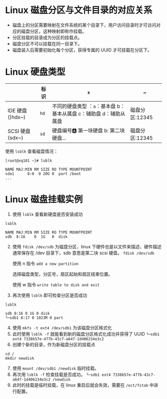 # Linux 磁盘分区与文件目录的对应关系
+ 磁盘上的分区需要映射在文件系统的某个目录下，用户访问目录时才可访问对应的磁盘分区，这种映射即称作挂载。
+ 分区挂载的目录成为分区的挂载点。
+ 磁盘分区不可以挂载在同一目录下。
+ 磁盘装入后需要初始化每个分区，获得专属的 UUID 才可挂载在分区下。

# Linux 硬盘类型

|                | 标识   | `x`                                    | ~          |
| -------------- | ---- | -------------------------------------- | ---------- |
| IDE 硬盘()hdx~)  | `hd` | 不同的硬盘类型 ：`a`：基本盘 b：基本从属盘 c：辅助盘 d：辅助从属盘 | 磁盘分区:12345 |
| SCSI 硬盘 (sdx~) | `sd` | 硬盘编号:a: 第一块硬盘 b: 第二块硬盘...              | 磁盘分区:12345 |
使用 `lsblk` 查看磁盘情况：
```
[root@xq101 ~]# lsblk

NAME MAJ:MIN RM SIZE RO TYPE MOUNTPOINT
sda1      8:0  0 20G 0  part /boot
...
```

# Linux 磁盘挂载实例
1. 使用 `lsblk` 查看新硬盘是否安装成功
```shell
lsblk

NAME MAJ:MIN RM SIZE RO TYPE MOUNTPOINT
sdb  8:16    0  1G   0  disk
```
2. 使用 `fdisk /dev/sdb` 为磁盘分区，linux 下硬件也是以文件来描述，硬件描述通常保存在 /dev 目录下，sdb 意思是第二块 scsi 硬盘。
   `fdisk /dev/sdb `
   
   使用 n 指令 `add a new partition`
   
   选择磁盘类型，分区号，扇区起始和扇区结束位置。
   
   使用 w 指令 `write table to disk and exit `

3. 再次使用 `lsblk` 即可检查分区是否成功
```shell
lsblk

sdb 8:16 0 1G 0 disk 
└─sdb1 8:17 0 1023M 0 part
```

4. 使用 `mkfs -t ext4 /dev/sdb1` 为该磁盘分区格式化
5. 此时使用 `lsblk -f` 就能看到新的磁盘分区格式化成功并获得了 UUID
	`└─sdb1 ext4 7338b57e-477b-43c7-a647-1d406234e3c2`
6. 创建个新的目录，作为新磁盘分区的挂载点
```shell
cd /
mkdir newdisk
```
7. 使用 `mount /dev/sdb1 /newdisk` 临时挂载。
8. 再次用 `lsblk -f` 检查挂载是否成功。
   `└─sdb1 ext4 7338b57e-477b-43c7-a647-1d406234e3c2 /newdisk`
9. 此时的挂载是临时挂载，在 linux 重启后就会失效，需要在 `/ect/fstab` 中进行配置。